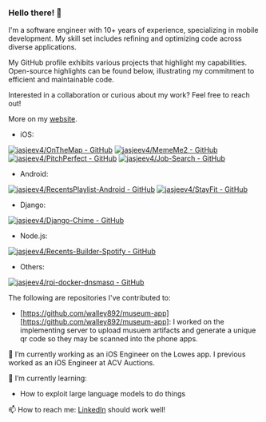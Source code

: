 ### Hello there! 👋

I'm a software engineer with 10+ years of experience, specializing in mobile development. My skill set includes refining and optimizing code across diverse applications.

My GitHub profile exhibits various projects that highlight my capabilities. Open-source highlights can be found below, illustrating my commitment to efficient and maintainable code.

Interested in a collaboration or curious about my work? Feel free to reach out!

More on my [website][website].

- iOS:
   
[![jasjeev4/OnTheMap - GitHub](https://gh-card.dev/repos/jasjeev4/OnTheMap.svg)](https://github.com/jasjeev4/OnTheMap) [![jasjeev4/MemeMe2 - GitHub](https://gh-card.dev/repos/jasjeev4/MemeMe2.svg)](https://github.com/jasjeev4/MemeMe2) 
[![jasjeev4/PitchPerfect - GitHub](https://gh-card.dev/repos/jasjeev4/PitchPerfect.svg)](https://github.com/jasjeev4/PitchPerfect) [![jasjeev4/Job-Search - GitHub](https://gh-card.dev/repos/jasjeev4/Job-Search.svg)](https://github.com/jasjeev4/Job-Search) 


- Android:

[![jasjeev4/RecentsPlaylist-Android - GitHub](https://gh-card.dev/repos/jasjeev4/RecentsPlaylist-Android.svg)](https://github.com/jasjeev4/RecentsPlaylist-Android)  [![jasjeev4/StayFit - GitHub](https://gh-card.dev/repos/jasjeev4/StayFit.svg)](https://github.com/jasjeev4/StayFit)


- Django:
  
[![jasjeev4/Django-Chime - GitHub](https://gh-card.dev/repos/jasjeev4/Django-Chime.svg)](https://github.com/jasjeev4/Django-Chime) 


- Node.js:

 [![jasjeev4/Recents-Builder-Spotify - GitHub](https://gh-card.dev/repos/jasjeev4/Recents-Builder-Spotify.svg)](https://github.com/jasjeev4/Recents-Builder-Spotify)


- Others:
  
[![jasjeev4/rpi-docker-dnsmasq - GitHub](https://gh-card.dev/repos/jasjeev4/rpi-docker-dnsmasq.svg)](https://github.com/jasjeev4/rpi-docker-dnsmasq)


The following are repositories I've contributed to:

  - [https://github.com/walley892/museum-app][https://github.com/walley892/museum-app]: I worked on the implementing server to upload musuem artifacts and generate a unique qr code so they may be scanned into the phone apps. 


🔭 I’m currently working as an iOS Engineer on the Lowes app. I previous worked as an iOS Engineer at ACV Auctions.

🌱 I’m currently learning:

- How to exploit large language models to do things

📫 How to reach me:
[LinkedIn][LinkedIn] should work well!


[website]: https://jsanand.com
[LinkedIn]:https://www.linkedin.com/in/jasjeev/
[rpi-docker-dnsmasq]:https://github.com/jasjeev4/rpi-docker-dnsmasq
[slate-images-django]:https://github.com/jasjeev4/slate-images
[Django-Chime]:https://github.com/jasjeev4/Django-Chime
[recents-builder-node]:https://github.com/jasjeev4/Recents-Builder-Spotify
[https://github.com/walley892/museum-app]:https://github.com/walley892/museum-app
[CSE-410-CommandLine]:https://github.com/jasjeev4/CSE-410-CommandLine.git
[MemeMe2]:https://github.com/jasjeev4/MemeME2
